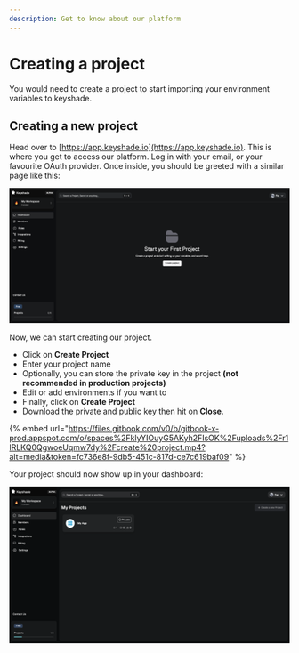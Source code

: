 ```yaml
---
description: Get to know about our platform
---
```


# Creating a project

You would need to create a project to start importing your environment variables to keyshade. 

## Creating a new project

Head over to [https://app.keyshade.io](https://app.keyshade.io). This is where you get to access our platform. Log in with your email, or your favourite OAuth provider. Once inside, you should be greeted with a similar page like this:

![Dashboard](../../blob/dashboard.png)

Now, we can start creating our project.

- Click on **Create Project**
- Enter your project name
- Optionally, you can store the private key in the project **(not recommended in production projects)**
- Edit or add environments if you want to
- Finally, click on **Create Project**
- Download the private and public key then hit on **Close**.

{% embed url="https://files.gitbook.com/v0/b/gitbook-x-prod.appspot.com/o/spaces%2FklyYIOuyG5AKyh2FIsOK%2Fuploads%2Fr1lRLKQ0QgwoeUqmw7dy%2Fcreate%20project.mp4?alt=media&token=fc736e8f-9db5-451c-817d-ce7c619baf09" %}

Your project should now show up in your dashboard:

![Dashboard](../../blob/dashboard-with-project.png)